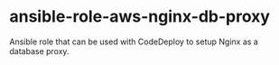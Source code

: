 # ansible-role-aws-nginx-db-proxy
Ansible role that can be used with CodeDeploy to setup Nginx as a database proxy.
